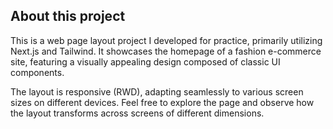 ## About this project

This is a web page layout project I developed for practice, primarily utilizing Next.js and Tailwind. It showcases the homepage of a fashion e-commerce site, featuring a visually appealing design composed of classic UI components.

The layout is responsive (RWD), adapting seamlessly to various screen sizes on different devices. Feel free to explore the page and observe how the layout transforms across screens of different dimensions.
